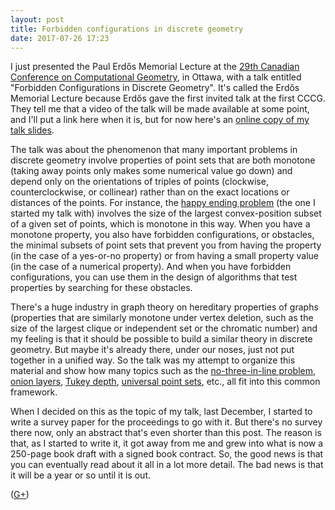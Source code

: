 ```yaml
---
layout: post
title: Forbidden configurations in discrete geometry
date: 2017-07-26 17:23
---
```

I just presented the Paul Erdős Memorial Lecture at the [29th Canadian Conference on Computational Geometry](http://2017.cccg.ca/), in Ottawa, with a talk entitled "Forbidden Configurations in Discrete Geometry". It's called the Erdős Memorial Lecture because Erdős gave the first invited talk at the first CCCG. They tell me that a video of the talk will be made available at some point, and I'll put a link here when it is, but for now here's an [online copy of my talk slides](https://www.ics.uci.edu/~eppstein/pubs/Epp-CCCG-17.pdf).

The talk was about the phenomenon that many important problems in discrete geometry involve properties of point sets that are both monotone (taking away points only makes some numerical value go down) and depend only on the orientations of triples of points (clockwise, counterclockwise, or collinear) rather than on the exact locations or distances of the points.
For instance, the [happy ending problem](https://en.wikipedia.org/wiki/Happy_ending_problem) (the one I started my talk with) involves the size of the largest convex-position subset of a given set of points, which is monotone in this way. When you have a monotone property, you also have forbidden configurations, or obstacles, the minimal subsets of point sets that prevent you from having the property (in the case of a yes-or-no property) or from having a small property value (in the case of a numerical property). And when you have forbidden configurations, you can use them in the design of algorithms that test properties by searching for these obstacles.

There's a huge industry in graph theory on hereditary properties of graphs (properties that are similarly monotone under vertex deletion, such as the size of the largest clique or independent set or the chromatic number) and my feeling is that it should be possible to build a similar theory in discrete geometry. But maybe it's already there, under our noses, just not put together in a unified way. So the talk was my attempt to organize this material and show how many topics such as the [no-three-in-line problem](https://en.wikipedia.org/wiki/No-three-in-line_problem), [onion layers](https://en.wikipedia.org/wiki/Convex_layers), [Tukey depth](https://en.wikipedia.org/wiki/Centerpoint_(geometry)), [universal point sets](https://en.wikipedia.org/wiki/Universal_point_set), etc., all fit into this common framework.

When I decided on this as the topic of my talk, last December, I started to write a survey paper for the proceedings to go with it. But there's no survey there now, only an abstract that's even shorter than this post. The reason is that, as I started to write it, it got away from me and grew into what is now a 250-page book draft with a signed book contract. So, the good news is that you can eventually read about it all in a lot more detail. The bad news is that it will be a year or so until it is out.

([G+](https://web.archive.org/web/20190217202402/https://plus.google.com/100003628603413742554/posts/CHExzyC4VRA))